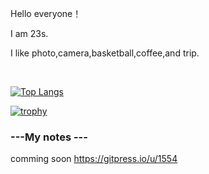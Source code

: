 Hello everyone！

I am 23s.

I like photo,camera,basketball,coffee,and trip.



<!--[![Anurag's GitHub stats](https://github-readme-stats.vercel.app/api?username=Re-he4i5&theme=synthwave)](https://github.com/anuraghazra/github-readme-stats)-->

<br>

[![Top Langs](https://github-readme-stats.vercel.app/api/top-langs/?username=Re-he4i5&layout=compact&theme=synthwave)](https://github.com/anuraghazra/github-readme-stats)


[![trophy](https://github-profile-trophy.vercel.app/?username=Re-he4i5&theme=onedark)](https://github.com/Re-he4i5/github-profile-trophy)

### ---My notes ---
comming soon
https://gitpress.io/u/1554



<!--
**Re-he4i5/Re-he4i5** is a ✨ _special_ ✨ repository because its `README.md` (this file) appears on your GitHub profile.

Here are some ideas to get you started:

- 🔭 I’m currently working on ...
- 🌱 I’m currently learning ...
- 👯 I’m looking to collaborate on ...
- 🤔 I’m looking for help with ...
- 💬 Ask me about ...
- 📫 How to reach me: ...
- 😄 Pronouns: ...
- ⚡ Fun fact: ...
-->
